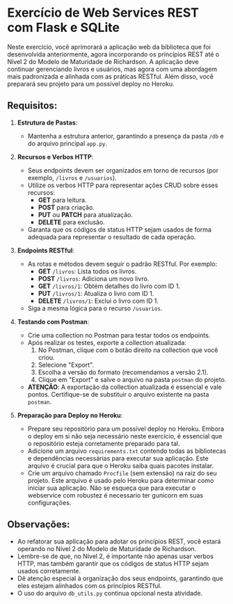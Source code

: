 # Exercício de Web Services REST com Flask e SQLite

Neste exercício, você aprimorará a aplicação web da biblioteca que foi desenvolvida anteriormente, agora incorporando os princípios REST até o Nível 2 do Modelo de Maturidade de Richardson. A aplicação deve continuar gerenciando livros e usuários, mas agora com uma abordagem mais padronizada e alinhada com as práticas RESTful. Além disso, você preparará seu projeto para um possível deploy no Heroku.

## Requisitos:

1. **Estrutura de Pastas**:
    - Mantenha a estrutura anterior, garantindo a presença da pasta `/db` e do arquivo principal `app.py`.

2. **Recursos e Verbos HTTP**:
    - Seus endpoints devem ser organizados em torno de recursos (por exemplo, `/livros` e `/usuarios`).
    - Utilize os verbos HTTP para representar ações CRUD sobre esses recursos: 
        - **GET** para leitura.
        - **POST** para criação.
        - **PUT** ou **PATCH** para atualização.
        - **DELETE** para exclusão.
    - Garanta que os códigos de status HTTP sejam usados de forma adequada para representar o resultado de cada operação.

3. **Endpoints RESTful**:
    - As rotas e métodos devem seguir o padrão RESTful. Por exemplo:
        - **GET** `/livros`: Lista todos os livros.
        - **POST** `/livros`: Adiciona um novo livro.
        - **GET** `/livros/1`: Obtém detalhes do livro com ID 1.
        - **PUT** `/livros/1`: Atualiza o livro com ID 1.
        - **DELETE** `/livros/1`: Exclui o livro com ID 1.
    - Siga a mesma lógica para o recurso `/usuarios`.

4. **Testando com Postman**:
    - Crie uma collection no Postman para testar todos os endpoints.
    - Após realizar os testes, exporte a collection atualizada:
        1. No Postman, clique com o botão direito na collection que você criou.
        2. Selecione "Export".
        3. Escolha a versão do formato (recomendamos a versão 2.1).
        4. Clique em "Export" e salve o arquivo na pasta `postman` do projeto.
    - **ATENÇÃO**: A exportação da collection atualizada é essencial e vale pontos. Certifique-se de substituir o arquivo existente na pasta `postman`.

5. **Preparação para Deploy no Heroku**:
    - Prepare seu repositório para um possível deploy no Heroku. Embora o deploy em si não seja necessário neste exercício, é essencial que o repositório esteja corretamente preparado para tal.
    - Adicione um arquivo `requirements.txt` contendo todas as bibliotecas e dependências necessárias para executar sua aplicação. Este arquivo é crucial para que o Heroku saiba quais pacotes instalar.
    - Crie um arquivo chamado `Procfile` (sem extensão) na raiz do seu projeto. Este arquivo é usado pelo Heroku para determinar como iniciar sua aplicação. Não se esqueça que para executar o webservice com robustez é necessario ter gunicorn em suas configurações.

## Observações:

- Ao refatorar sua aplicação para adotar os princípios REST, você estará operando no Nível 2 do Modelo de Maturidade de Richardson.
- Lembre-se de que, no Nível 2, é importante não apenas usar verbos HTTP, mas também garantir que os códigos de status HTTP sejam usados corretamente.
- Dê atenção especial à organização dos seus endpoints, garantindo que eles estejam alinhados com os princípios RESTful.
- O uso do arquivo `db_utils.py` continua opcional nesta atividade.

